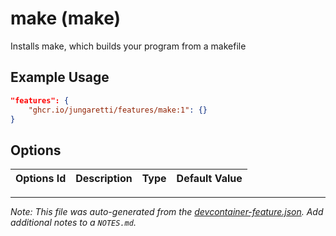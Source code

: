 
# make (make)

Installs make, which builds your program from a makefile

## Example Usage

```json
"features": {
    "ghcr.io/jungaretti/features/make:1": {}
}
```

## Options

| Options Id | Description | Type | Default Value |
|-----|-----|-----|-----|




---

_Note: This file was auto-generated from the [devcontainer-feature.json](https://github.com/jungaretti/features/blob/main/src/make/devcontainer-feature.json).  Add additional notes to a `NOTES.md`._
